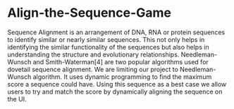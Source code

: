 # Align-the-Sequence-Game

Sequence Alignment is an arrangement of DNA, RNA or protein sequences to identify similar or nearly similar sequences. This not only helps in identifying the similar functionality of the sequences but also helps in understanding the structure and evolutionary relationships. Needleman-Wunsch and Smith-Waterman[4] are two popular algorithms used for dovetail sequence alignment. We are limiting our project to Needleman-Wunsch algorithm. It uses dynamic programming to find the maximum score a sequence could have. Using this sequence as a best case we allow users to try and match the score by dynamically aligning the sequence on the UI. 
